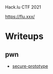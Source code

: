Hack.lu CTF 2021

https://flu.xxx/

# Writeups

## pwn

- [secure-prototype](./pwn/secureprototype)

